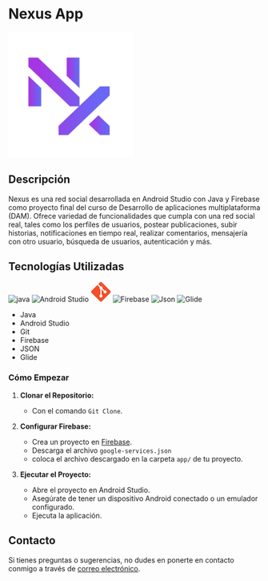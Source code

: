 # Nexus App
<img src="./app/src/main/res/drawable/logonexus.png" width="250" height="250" alt="Nexus App Logo">

## Descripción
Nexus es una red social desarrollada en Android Studio con Java y Firebase como proyecto final del curso de Desarrollo de aplicaciones multiplataforma (DAM).
Ofrece variedad de funcionalidades que cumpla con una red social real, tales como los perfiles de usuarios, postear publicaciones, subir historias, notificaciones
en tiempo real, realizar comentarios, mensajería con otro usuario, búsqueda de usuarios, autenticación y más.

## Tecnologías Utilizadas
<div>
  <img width="40" height="40" alt="java" title="Java" src="https://th.bing.com/th/id/R.62ad27bf6fb5f0c825c28b847c482b8a?rik=g3xhsobIYb1N9A&riu=http%3a%2f%2fprogrammingwebs.mono.net%2fupl%2fwebsite%2fjava-programming-has-its-own-formation-and-programming-pattern%2fJavaProgramToCalculateLinesOfCode273x5000.png&ehk=Pmwzys9fzShMIFEFAN%2fB%2bhmI0kjltdpGLtK7IwLc1ig%3d&risl=&pid=ImgRaw&r=0" >
  
  <img width="40" height="40" alt="Android Studio" title="Android Studio" src="https://th.bing.com/th/id/OIP.PqzHQQb6jMJ-2Q2wdpPPHwHaHa?pid=ImgDet&rs=1">   
  
  <img width="40" height="40" alt="Git" title="Git" src="https://raw.githubusercontent.com/devicons/devicon/1119b9f84c0290e0f0b38982099a2bd027a48bf1/icons/git/git-original.svg">

  <img width="40" height="40" alt="Firebase" title="Firebase" src="https://www.svgrepo.com/show/353735/firebase.svg">

 <img width="40" height="40" alt="Json" title="Json" src="https://cdn3.iconfinder.com/data/icons/type-file-working-office-online-set-the-surname-us/53/json-type-1024.png">
 
  <img width="40" height="40" alt="Glide" title="Glide" src="https://www.thecrazyprogrammer.com/wp-content/uploads/2017/05/Android-Glide-Tutorial-with-Example-1-300x168.png">
  
 
</div>


* Java
* Android Studio
* Git
* Firebase
* JSON
* Glide


### Cómo Empezar
1. **Clonar el Repositorio:**
   - Con el comando `Git Clone`.

2. **Configurar Firebase:**
   - Crea un proyecto en [Firebase](https://console.firebase.google.com/).
   - Descarga el archivo `google-services.json`
   -  coloca el archivo descargado en la carpeta `app/` de tu proyecto.

3. **Ejecutar el Proyecto:**
    - Abre el proyecto en Android Studio.
    - Asegúrate de tener un dispositivo Android conectado o un emulador configurado.
    - Ejecuta la aplicación.


## Contacto
Si tienes preguntas o sugerencias, no dudes en ponerte en contacto conmigo a través de [correo electrónico](mailto:alexaquinomiranda@gmail.com).
